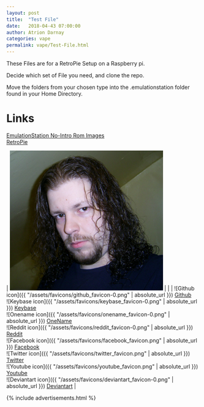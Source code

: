 ```yaml
---
layout: post  
title:  "Test File"  
date:   2018-04-43 07:00:00  
author: Atrion Darnay  
categories: vape
permalink: vape/Test-File.html  
---
```


  These Files are for a RetroPie Setup on a Raspberry pi.
  
  Decide which set of File you need, and clone the repo.
  
  Move the folders from your chosen type into the .emulationstation folder found in your Home Directory.
  

# Links
[EmulationStation No-Intro Rom Images](https://github.com/Atrion/RetroPie_NoIntro_Rom_Images) <br> 
[RetroPie](https://github.com/RetroPie/RetroPie-Setup) <br> 

| <img src="/assets/img/Atrion.jpg" alt="Atrion" style="width: 400px"/> |  |  | ![Github icon]({{ "/assets/favicons/github_favicon-0.png" | absolute_url }}) [Github](https://github.com/Atrion) <br> ![Keybase icon]({{ "/assets/favicons/keybase_favicon-0.png" | absolute_url }}) [Keybase](https://keybase.io/atrion) <br> ![Onename icon]({{ "/assets/favicons/onename_favicon-0.png" | absolute_url }}) [OneName](https://onename.com/atrion) <br> ![Reddit icon]({{ "/assets/favicons/reddit_favicon-0.png" | absolute_url }}) [Reddit](https://www.reddit.com/user/Atrion84/) <br> ![Facebook icon]({{ "/assets/favicons/facebook_favicon.png" | absolute_url }}) [Facebook](https://www.facebook.com/marc.macarthur) <br> ![Twitter icon]({{ "/assets/favicons/twitter_favicon.png" | absolute_url }}) [Twitter](https://twitter.com/Atrion84) <br> ![Youtube icon]({{ "/assets/favicons/youtube_favicon.png" | absolute_url }}) [Youtube](https://www.youtube.com/channel/UCYkgcUh6NZyXIRfb91EL6cw) <br> ![Deviantart icon]({{ "/assets/favicons/deviantart_favicon-0.png" | absolute_url }}) [Deviantart](https://atrion.deviantart.com) |



  {% include advertisements.html %}

